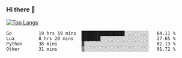 ### Hi there 👋

<!--
**3Xpl0it3r/3Xpl0it3r** is a ✨ _special_ ✨ repository because its `README.md` (this file) appears on your GitHub profile.

Here are some ideas to get you started:

- 🔭 I’m currently working on ...
- 🌱 I’m currently learning ...
- 👯 I’m looking to collaborate on ...
- 🤔 I’m looking for help with ...
- 💬 Ask me about ...
- 📫 How to reach me: ...
- 😄 Pronouns: ...
- ⚡ Fun fact: ...
-->


[![Top Langs](https://github-readme-stats.vercel.app/api/top-langs/?username=3Xpl0it3r&layout=compact)](https://github.com/3Xpl0it3r/3Xpl0it3r)

<!--START_SECTION:waka-->

```text
Go          19 hrs 19 mins  ████████████████░░░░░░░░░   64.11 %
Lua         8 hrs 20 mins   ███████░░░░░░░░░░░░░░░░░░   27.65 %
Python      38 mins         ▓░░░░░░░░░░░░░░░░░░░░░░░░   02.13 %
Other       31 mins         ▒░░░░░░░░░░░░░░░░░░░░░░░░   01.72 %
```

<!--END_SECTION:waka-->
